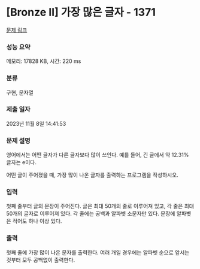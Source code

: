 # [Bronze II] 가장 많은 글자 - 1371 

[문제 링크](https://www.acmicpc.net/problem/1371) 

### 성능 요약

메모리: 17828 KB, 시간: 220 ms

### 분류

구현, 문자열

### 제출 일자

2023년 11월 8일 14:41:53

### 문제 설명

<p>영어에서는 어떤 글자가 다른 글자보다 많이 쓰인다. 예를 들어, 긴 글에서 약 12.31% 글자는 e이다.</p>

<p>어떤 글이 주어졌을 때, 가장 많이 나온 글자를 출력하는 프로그램을 작성하시오.</p>

### 입력 

 <p>첫째 줄부터 글의 문장이 주어진다. 글은 최대 50개의 줄로 이루어져 있고, 각 줄은 최대 50개의 글자로 이루어져 있다. 각 줄에는 공백과 알파벳 소문자만 있다. 문장에 알파벳은 적어도 하나 이상 있다.</p>

### 출력 

 <p>첫째 줄에 가장 많이 나온 문자를 출력한다. 여러 개일 경우에는 알파벳 순으로 앞서는 것부터 모두 공백없이 출력한다.</p>

